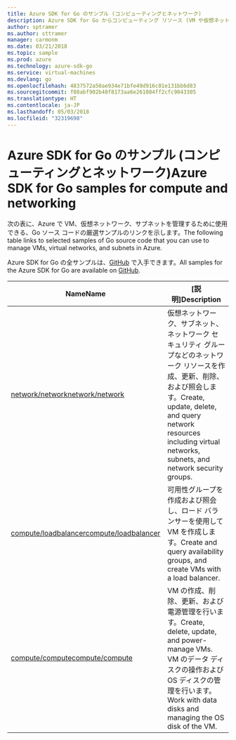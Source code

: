 ```yaml
---
title: Azure SDK for Go のサンプル (コンピューティングとネットワーク)
description: Azure SDK for Go からコンピューティング リソース (VM や仮想ネットワークなど) を操作するための厳選されたサンプルです。
author: sptramer
ms.author: sttramer
manager: carmonm
ms.date: 03/21/2018
ms.topic: sample
ms.prod: azure
ms.technology: azure-sdk-go
ms.service: virtual-machines
ms.devlang: go
ms.openlocfilehash: 4837572a50ae934e71bfe49d916c01e131bb6d83
ms.sourcegitcommit: f08abf902b48f8173aa6e261084ff2cfc9043305
ms.translationtype: HT
ms.contentlocale: ja-JP
ms.lasthandoff: 05/03/2018
ms.locfileid: "32319698"
---
```

# <a name="azure-sdk-for-go-samples-for-compute-and-networking"></a><span data-ttu-id="8ccde-103">Azure SDK for Go のサンプル (コンピューティングとネットワーク)</span><span class="sxs-lookup"><span data-stu-id="8ccde-103">Azure SDK for Go samples for compute and networking</span></span>

<span data-ttu-id="8ccde-104">次の表に、Azure で VM、仮想ネットワーク、サブネットを管理するために使用できる、Go ソース コードの厳選サンプルのリンクを示します。</span><span class="sxs-lookup"><span data-stu-id="8ccde-104">The following table links to selected samples of Go source code that you can use to manage VMs, virtual networks, and subnets in Azure.</span></span> 

<span data-ttu-id="8ccde-105">Azure SDK for Go の全サンプルは、[GitHub](https://github.com/Azure-Samples/azure-sdk-for-go-samples) で入手できます。</span><span class="sxs-lookup"><span data-stu-id="8ccde-105">All samples for the Azure SDK for Go are available on [GitHub](https://github.com/Azure-Samples/azure-sdk-for-go-samples).</span></span>

| <span data-ttu-id="8ccde-106">Name</span><span class="sxs-lookup"><span data-stu-id="8ccde-106">Name</span></span> | <span data-ttu-id="8ccde-107">[説明]</span><span class="sxs-lookup"><span data-stu-id="8ccde-107">Description</span></span> |
|------|-------------|
| [<span data-ttu-id="8ccde-108">network/network</span><span class="sxs-lookup"><span data-stu-id="8ccde-108">network/network</span></span>](https://github.com/Azure-Samples/azure-sdk-for-go-samples/blob/master/network/network.go) | <span data-ttu-id="8ccde-109">仮想ネットワーク、サブネット、ネットワーク セキュリティ グループなどのネットワーク リソースを作成、更新、削除、および照会します。</span><span class="sxs-lookup"><span data-stu-id="8ccde-109">Create, update, delete, and query network resources including virtual networks, subnets, and network security groups.</span></span> |
| [<span data-ttu-id="8ccde-110">compute/loadbalancer</span><span class="sxs-lookup"><span data-stu-id="8ccde-110">compute/loadbalancer</span></span>](https://github.com/Azure-Samples/azure-sdk-for-go-samples/blob/master/compute/loadbalancer.go) | <span data-ttu-id="8ccde-111">可用性グループを作成および照会し、ロード バランサーを使用して VM を作成します。</span><span class="sxs-lookup"><span data-stu-id="8ccde-111">Create and query availability groups, and create VMs with a load balancer.</span></span> |
| [<span data-ttu-id="8ccde-112">compute/compute</span><span class="sxs-lookup"><span data-stu-id="8ccde-112">compute/compute</span></span>](https://github.com/Azure-Samples/azure-sdk-for-go-samples/blob/master/compute/compute.go) | <span data-ttu-id="8ccde-113">VM の作成、削除、更新、および電源管理を行います。</span><span class="sxs-lookup"><span data-stu-id="8ccde-113">Create, delete, update, and power-manage VMs.</span></span> <span data-ttu-id="8ccde-114">VM のデータ ディスクの操作および OS ディスクの管理を行います。</span><span class="sxs-lookup"><span data-stu-id="8ccde-114">Work with data disks and managing the OS disk of the VM.</span></span> |
